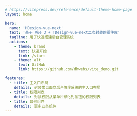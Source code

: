 ```yaml
---
# https://vitepress.dev/reference/default-theme-home-page
layout: home

hero:
  name: 'HDesign-vue-next'
  text: '基于 Vue 3 + TDesign-vue-next二次封装的组件库'
  tagline: 用于快速搭建后台管理系统
  actions:
    - theme: brand
      text: 快速开始
      link: /start
    - theme: alt
      text: GitHub
      link: https://github.com/dhwebs/vite_demo.git

features:
  - title: 主入口布局
    details: 封装常见面向后台管理系统的主入口布局
  - title: 权限列表
    details: 封装权限从菜单栏细化到按钮的权限列表
  - title: 其他组件
    details: 更多业务组件
---
```

